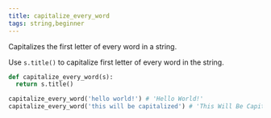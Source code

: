 ```yaml
---
title: capitalize_every_word
tags: string,beginner
---
```


Capitalizes the first letter of every word in a string.

Use `s.title()` to capitalize first letter of every word in the string.

```py
def capitalize_every_word(s):
  return s.title()
```

```py
capitalize_every_word('hello world!') # 'Hello World!'
capitalize_every_word('this will be capitalized') # 'This Will Be Capitalized'
```
